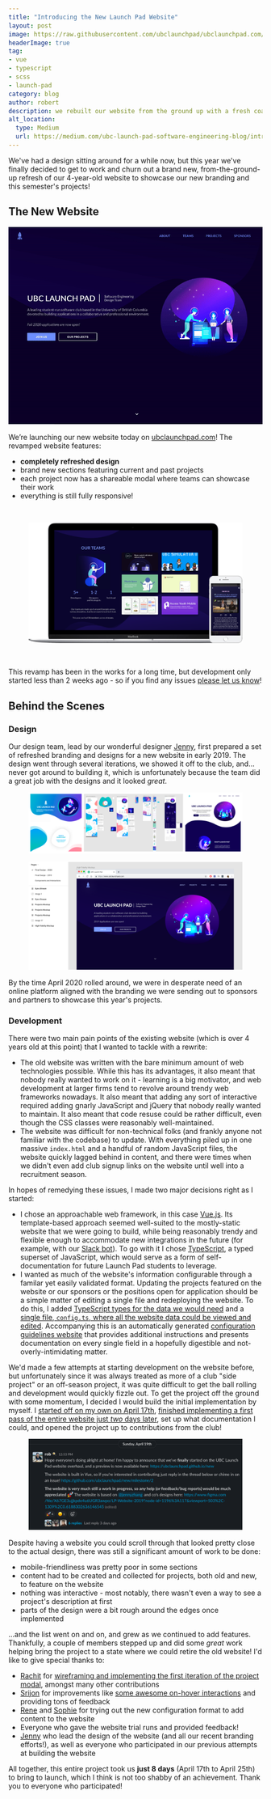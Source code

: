 ```yaml
---
title: "Introducing the New Launch Pad Website"
layout: post
image: https://raw.githubusercontent.com/ubclaunchpad/ubclaunchpad.com/master/.static/banner.png
headerImage: true
tag:
- vue
- typescript
- scss
- launch-pad
category: blog
author: robert
description: we rebuilt our website from the ground up with a fresh coat of paint (in 8 days!)
alt_location:
  type: Medium
  url: https://medium.com/ubc-launch-pad-software-engineering-blog/introducing-the-new-launch-pad-website-42175181d644
---
```


We've had a design sitting around for a while now, but this year we've finally decided to get to work and churn out a brand new, from-the-ground-up refresh of our 4-year-old website to showcase our new branding and this semester's projects!

## The New Website

![landing](../../assets/images/posts/introducing-new-launch-pad-site/landing.gif)

We’re launching our new website today on [ubclaunchpad.com](https://ubclaunchpad.com)! The revamped website features:

* **completely refreshed design**
* brand new sections featuring current and past projects
* each project now has a shareable modal where teams can showcase their work
* everything is still fully responsive!

<br />

<figure>
  <img src="../../assets/images/posts/introducing-new-launch-pad-site/responsive.png" >
</figure>

<br />

This revamp has been in the works for a long time, but development only started less than 2 weeks ago - so if you find any issues [please let us know](TODO)!

## Behind the Scenes

### Design

Our design team, lead by our wonderful designer [Jenny](https://github.com/cowjuh), first prepared a set of refreshed branding and designs for a new website in early 2019. The design went through several iterations, we showed it off to the club, and... never got around to building it, which is unfortunately because the team did a great job with the designs and it looked *great*.

<figure>
  <img src="../../assets/images/posts/introducing-new-launch-pad-site/old-designs.png" >
</figure>
<figure>
  <img src="../../assets/images/posts/introducing-new-launch-pad-site/final-designs.png">
</figure>

By the time April 2020 rolled around, we were in desperate need of an online platform aligned with the branding we were sending out to sponsors and partners to showcase this year's projects.

### Development

There were two main pain points of the existing website (which is over 4 years old at this point) that I wanted to tackle with a rewrite:

* The old website was written with the bare minimum amount of web technologies possible. While this has its advantages, it also meant that nobody really wanted to work on it - learning is a big motivator, and web development at larger firms tend to revolve around trendy web frameworks nowadays. It also meant that adding any sort of interactive required adding gnarly JavaScript and jQuery that nobody really wanted to maintain. It also meant that code resuse could be rather difficult, even though the CSS classes were reasonably well-maintained.
* The website was difficult for non-technical folks (and frankly anyone not familiar with the codebase) to update. With everything piled up in one massive `index.html` and a handful of random JavaScript files, the website quickly lagged behind in content, and there were times when we didn't even add club signup links on the website until well into a recruitment season.

In hopes of remedying these issues, I made two major decisions right as I started:

* I chose an approachable web framework, in this case [Vue.js](https://vuejs.org/). Its template-based approach seemed well-suited to the mostly-static website that we were going to build, while being reasonably trendy and flexible enough to accommodate new integrations in the future (for example, with our [Slack bot](https://github.com/ubclaunchpad/rocket2)). To go with it I chose [TypeScript](https://www.typescriptlang.org), a typed superset of JavaScript, which would serve as a form of self-documentation for future Launch Pad students to leverage.
* I wanted as much of the website's information configurable through a familar yet easily validated format. Updating the projects featured on the website or our sponsors or the positions open for application should be a simple matter of editing a single file and redeploying the website. To do this, I added [TypeScript types for the data we would need](https://github.com/ubclaunchpad/ubclaunchpad.com/blob/master/src/data/types.ts) and a [single file, `config.ts`, where all the website data could be viewed and edited](https://github.com/ubclaunchpad/ubclaunchpad.com/blob/master/src/config.ts). Accompanying this is an automatically generated [configuration guidelines website](https://ubclaunchpad.com/config) that provides additional instructions and presents documentation on every single field in a hopefully digestible and not-overly-intimidating matter.

We'd made a few attempts at starting development on the website before, but unfortunately since it was always treated as more of a club "side project" or an off-season project, it was quite difficult to get the ball rolling and development would quickly fizzle out. To get the project off the ground with some momentum, I decided I would build the initial implementation by myself. I [started off on my own on April 17th](https://github.com/ubclaunchpad/ubclaunchpad.com/commit/64e720c4bb1fd74f9aa49fd4096b10a25a5212fe), [finished implementing a first pass of the entire website just *two* days later](https://github.com/ubclaunchpad/ubclaunchpad.com/issues/16), set up what documentation I could, and opened the project up to contributions from the club!

<figure>
  <img src="../../assets/images/posts/introducing-new-launch-pad-site/internal-launch.png" >
</figure>

Despite having a website you could scroll through that looked pretty close to the actual design, there was still a significant amount of work to be done:

* mobile-friendliness was pretty poor in some sections
* content had to be created and collected for projects, both old and new, to feature on the website
* nothing was interactive - most notably, there wasn't even a way to see a project's description at first
* parts of the design were a bit rough around the edges once implemented

...and the list went on and on, and grew as we continued to add features. Thankfully, a couple of members stepped up and did some *great* work helping bring the project to a state where we could retire the old website! I'd like to give special thanks to:

* [Rachit](https://github.com/RachitMalik12) for [wireframing and implementing the first iteration of the project modal](https://github.com/ubclaunchpad/ubclaunchpad.com/pull/45), amongst many other contributions
* [Srijon](https://github.com/srijonsaha) for improvements like [some awesome on-hover interactions](https://github.com/ubclaunchpad/ubclaunchpad.com/pull/42) and providing tons of feedback
* [Rene](https://github.com/renehuang8822) and [Sophie](https://github.com/SophieMBerger) for trying out the new configuration format to add content to the website
* Everyone who gave the website trial runs and provided feedback!
* [Jenny](https://github.com/cowjuh) who lead the design of the website (and all our recent branding efforts!), as well as everyone who participated in our previous attempts at building the website

All together, this entire project took us **just 8 days** (April 17th to April 25th) to bring to launch, which I think is not too shabby of an achievement. Thank you to everyone who participated!
